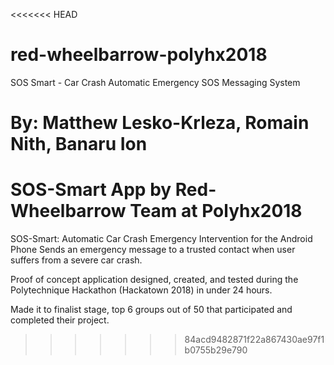 <<<<<<< HEAD
# red-wheelbarrow-polyhx2018
SOS Smart - Car Crash Automatic Emergency SOS Messaging System

By: Matthew Lesko-Krleza, Romain Nith, Banaru Ion
=======
# SOS-Smart App by Red-Wheelbarrow Team at Polyhx2018
SOS-Smart: Automatic Car Crash Emergency Intervention for the Android Phone
Sends an emergency message to a trusted contact when user suffers from a severe car crash.

Proof of concept application designed, created, and tested during the Polytechnique Hackathon (Hackatown 2018) in under 24 hours.

Made it to finalist stage, top 6 groups out of 50 that participated and completed their project.
>>>>>>> 84acd9482871f22a867430ae97f1b0755b29e790
